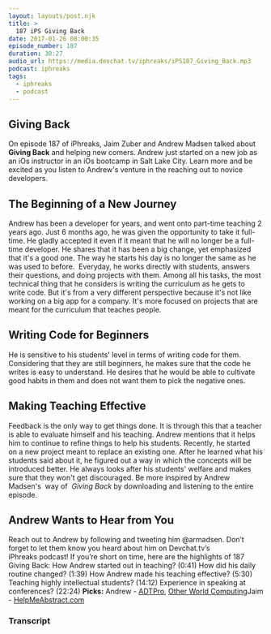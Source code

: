 ```yaml
---
layout: layouts/post.njk
title: >
  187 iPS Giving Back
date: 2017-01-26 08:00:35
episode_number: 187
duration: 30:27
audio_url: https://media.devchat.tv/iphreaks/iPS187_Giving_Back.mp3
podcast: iphreaks
tags:
  - iphreaks
  - podcast
---
```


## Giving Back

On episode 187 of iPhreaks, Jaim Zuber and Andrew Madsen talked about **Giving Back** and helping new comers.&nbsp;Andrew just started on a new job as an iOs instructor in an iOs bootcamp in Salt Lake City. Learn more and be excited as you listen to Andrew's venture in the reaching out to novice developers.

## The Beginning of a New Journey

Andrew has been a developer for years, and went onto part-time teaching 2 years ago. Just 6 months ago, he was given the opportunity to take it full-time. He gladly accepted it even if it meant that he will no longer be a full-time developer. He shares that it has been a big change, yet emphasized that it's a good one. The way he starts his day is no longer the same as he was used to before. &nbsp;Everyday, he works directly with students, answers their questions, and doing projects with them. Among all his tasks, the most technical thing that he considers is writing the curriculum as he gets to write code. But it's from a very different perspective because it's not like working on a big app for a company. It's more focused&nbsp;on projects that are meant for the curriculum that teaches people.

## Writing Code for Beginners

He is sensitive to his students' level in terms of writing code for them. Considering that they are still beginners, he makes sure that the code he writes is easy to understand. He desires that he would be able to cultivate good habits in them and does not want them to pick the negative ones.

## Making Teaching Effective

Feedback is the only way to get things done. It is through this that a teacher is able to evaluate himself and his teaching. Andrew mentions that&nbsp;it helps him to continue to refine things to help his students. Recently, he started on&nbsp;a new project meant to replace an existing one. After he learned what his students said about it, he figured out a way in which the concepts will be introduced better. He always looks after his students' welfare and makes sure that they won't get discouraged. Be more inspired by Andrew Madsen's &nbsp;way of&nbsp; _Giving Back_ by&nbsp;downloading and listening to the entire episode.

## Andrew Wants to Hear from You

Reach out to Andrew by following and tweeting him&nbsp;@armadsen. Don’t forget to let them&nbsp;know you heard about him on Devchat.tv’s iPhreaks&nbsp;podcast! If you’re short on time, here are the highlights of 187 Giving Back: How Andrew started out in teaching? (0:41) How did his daily routine changed? (1:39) How Andrew made his teaching effective? (5:30) Teaching highly intellectual students? (14:12) Experience in speaking at conferences? (22:24) **Picks:** Andrew - [ADTPro](https://adtpro.sourceforge.net/), [Other World Computing](https://www.macsales.com/)Jaim - [HelpMeAbstract.com](https://helpmeabstract.com/)

### Transcript
